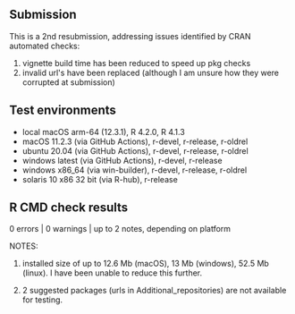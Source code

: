 ## Submission  
This is a 2nd resubmission, addressing issues identified by CRAN automated checks:  
1. vignette build time has been reduced to speed up pkg checks
2. invalid url's have been replaced (although I am unsure how they were corrupted at submission)

## Test environments  
* local macOS arm-64 (12.3.1), R 4.2.0, R 4.1.3
* macOS 11.2.3 (via GitHub Actions), r-devel, r-release, r-oldrel  
* ubuntu 20.04 (via GitHub Actions), r-devel, r-release, r-oldrel  
* windows latest (via GitHub Actions), r-devel, r-release  
* windows x86_64 (via win-builder), r-devel, r-release, r-oldrel  
* solaris 10 x86 32 bit (via R-hub), r-release  


## R CMD check results  
0 errors | 0 warnings | up to 2 notes, depending on platform  

NOTES:  

1. installed size of up to 12.6 Mb (macOS), 13 Mb (windows), 52.5 Mb (linux). I have been unable to reduce this further.  

2. 2 suggested packages (urls in Additional_repositories) are not available for testing.